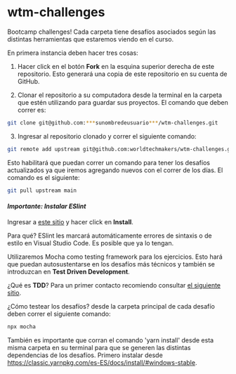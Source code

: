 # wtm-challenges
Bootcamp challenges! Cada carpeta tiene desafíos asociados según las distintas herramientas que estaremos viendo en el curso. 

En primera instancia deben hacer tres cosas:

1. Hacer click en el botón **Fork** en la esquina superior derecha de este repositorio. Esto generará una copia de este repositorio en su cuenta de GitHub.

2. Clonar el repositorio a su computadora desde la terminal en la carpeta que estén utilizando para guardar sus proyectos. El comando que deben correr es:

``` bash
git clone git@github.com:***sunombredeusuario***/wtm-challenges.git
```
3. Ingresar al repositorio clonado y correr el siguiente comando:

``` bash
git remote add upstream git@github.com:worldtechmakers/wtm-challenges.git
```

Esto habilitará que puedan correr un comando para tener los desafíos actualizados ya que iremos agregando nuevos con el correr de los días. El comando es el siguiente:

``` bash
git pull upstream main
```

#### ***Importante: Instalar ESlint***

Ingresar a [este sitio](https://marketplace.visualstudio.com/items?itemName=dbaeumer.vscode-eslint) y hacer click en **Install**.

Para qué? ESlint les marcará automáticamente errores de sintaxis o de estilo en Visual Studio Code. Es posible que ya lo tengan.

Utilizaremos Mocha como testing framework para los ejercicios. Esto hará que puedan autosustentarse en los desafíos más técnicos y también se introduzcan en **Test Driven Development**. 

¿Qué es **TDD**? Para un primer contacto recomiendo consultar [el siguiente sitio](https://www.paradigmadigital.com/dev/tdd-como-metodologia-de-diseno-de-software/). 

¿Cómo testear los desafíos? desde la carpeta principal de cada desafío deben correr el siguiente comando:

``` bash
npx mocha
```

También es importante que corran el comando 'yarn install' desde esta misma carpeta en su terminal para que se generen las distintas dependencias de los desafíos. Primero instalar desde https://classic.yarnpkg.com/es-ES/docs/install/#windows-stable.
